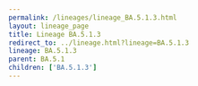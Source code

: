 ```yaml
---
permalink: /lineages/lineage_BA.5.1.3.html
layout: lineage_page
title: Lineage BA.5.1.3
redirect_to: ../lineage.html?lineage=BA.5.1.3
lineage: BA.5.1.3
parent: BA.5.1
children: ['BA.5.1.3']
---
```

